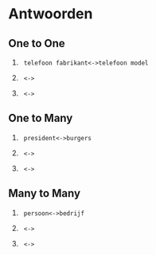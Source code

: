 # Antwoorden

## One to One
1.      telefoon fabrikant<->telefoon model
2.      <->
3.      <->

## One to Many
1.      president<->burgers
2.      <->
3.      <->
   
## Many to Many
1.      persoon<->bedrijf
2.      <->
3.      <->